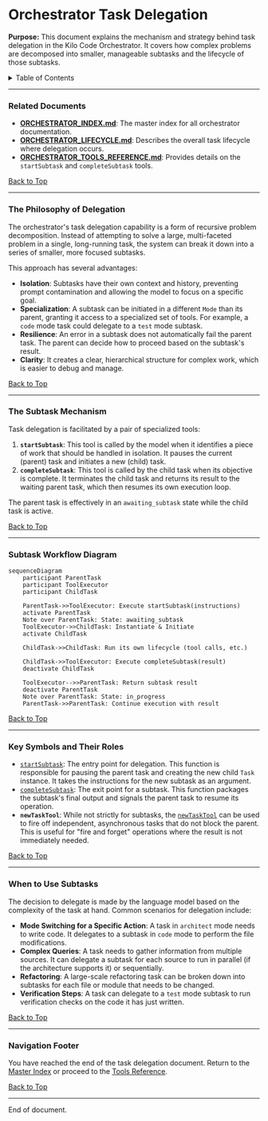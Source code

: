 # Orchestrator Task Delegation

**Purpose:** This document explains the mechanism and strategy behind task delegation in the Kilo Code Orchestrator. It covers how complex problems are decomposed into smaller, manageable subtasks and the lifecycle of those subtasks.

<details>
<summary>Table of Contents</summary>

- [1. Related Documents](#related-documents)
- [2. The Philosophy of Delegation](#the-philosophy-of-delegation)
- [3. The Subtask Mechanism](#the-subtask-mechanism)
- [4. Subtask Workflow Diagram](#subtask-workflow-diagram)
- [5. Key Symbols and Their Roles](#key-symbols-and-their-roles)
- [6. When to Use Subtasks](#when-to-use-subtasks)
- [7. Navigation Footer](#navigation-footer)

</details>

---

### Related Documents

<a id="related-documents"></a>

- **[ORCHESTRATOR_INDEX.md](ORCHESTRATOR_INDEX.md)**: The master index for all orchestrator documentation.
- **[ORCHESTRATOR_LIFECYCLE.md](ORCHESTRATOR_LIFECYCLE.md)**: Describes the overall task lifecycle where delegation occurs.
- **[ORCHESTRATOR_TOOLS_REFERENCE.md](ORCHESTRATOR_TOOLS_REFERENCE.md)**: Provides details on the `startSubtask` and `completeSubtask` tools.

[Back to Top](#orchestrator-task-delegation)

---

### The Philosophy of Delegation

<a id="the-philosophy-of-delegation"></a>

The orchestrator's task delegation capability is a form of recursive problem decomposition. Instead of attempting to solve a large, multi-faceted problem in a single, long-running task, the system can break it down into a series of smaller, more focused subtasks.

This approach has several advantages:

- **Isolation**: Subtasks have their own context and history, preventing prompt contamination and allowing the model to focus on a specific goal.
- **Specialization**: A subtask can be initiated in a different `Mode` than its parent, granting it access to a specialized set of tools. For example, a `code` mode task could delegate to a `test` mode subtask.
- **Resilience**: An error in a subtask does not automatically fail the parent task. The parent can decide how to proceed based on the subtask's result.
- **Clarity**: It creates a clear, hierarchical structure for complex work, which is easier to debug and manage.

[Back to Top](#orchestrator-task-delegation)

---

### The Subtask Mechanism

<a id="the-subtask-mechanism"></a>

Task delegation is facilitated by a pair of specialized tools:

1.  **`startSubtask`**: This tool is called by the model when it identifies a piece of work that should be handled in isolation. It pauses the current (parent) task and initiates a new (child) task.
2.  **`completeSubtask`**: This tool is called by the child task when its objective is complete. It terminates the child task and returns its result to the waiting parent task, which then resumes its own execution loop.

The parent task is effectively in an `awaiting_subtask` state while the child task is active.

[Back to Top](#orchestrator-task-delegation)

---

### Subtask Workflow Diagram

<a id="subtask-workflow-diagram"></a>

```mermaid
sequenceDiagram
    participant ParentTask
    participant ToolExecutor
    participant ChildTask

    ParentTask->>ToolExecutor: Execute startSubtask(instructions)
    activate ParentTask
    Note over ParentTask: State: awaiting_subtask
    ToolExecutor->>ChildTask: Instantiate & Initiate
    activate ChildTask

    ChildTask->>ChildTask: Run its own lifecycle (tool calls, etc.)

    ChildTask->>ToolExecutor: Execute completeSubtask(result)
    deactivate ChildTask

    ToolExecutor-->>ParentTask: Return subtask result
    deactivate ParentTask
    Note over ParentTask: State: in_progress
    ParentTask->>ParentTask: Continue execution with result
```

[Back to Top](#orchestrator-task-delegation)

---

### Key Symbols and Their Roles

<a id="key-symbols-and-their-roles"></a>

- [`startSubtask`](/src/core/task/Task.ts#L1628): The entry point for delegation. This function is responsible for pausing the parent task and creating the new child `Task` instance. It takes the instructions for the new subtask as an argument.
- [`completeSubtask`](/src/core/task/Task.ts#L1669): The exit point for a subtask. This function packages the subtask's final output and signals the parent task to resume its operation.
- **`newTaskTool`**: While not strictly for subtasks, the [`newTaskTool`](/src/core/tools/newTaskTool.ts#L14) can be used to fire off independent, asynchronous tasks that do not block the parent. This is useful for "fire and forget" operations where the result is not immediately needed.

[Back to Top](#orchestrator-task-delegation)

---

### When to Use Subtasks

<a id="when-to-use-subtasks"></a>

The decision to delegate is made by the language model based on the complexity of the task at hand. Common scenarios for delegation include:

- **Mode Switching for a Specific Action**: A task in `architect` mode needs to write code. It delegates to a subtask in `code` mode to perform the file modifications.
- **Complex Queries**: A task needs to gather information from multiple sources. It can delegate a subtask for each source to run in parallel (if the architecture supports it) or sequentially.
- **Refactoring**: A large-scale refactoring task can be broken down into subtasks for each file or module that needs to be changed.
- **Verification Steps**: A task can delegate to a `test` mode subtask to run verification checks on the code it has just written.

[Back to Top](#orchestrator-task-delegation)

---

### Navigation Footer

<a id="navigation-footer"></a>

You have reached the end of the task delegation document. Return to the [Master Index](ORCHESTRATOR_INDEX.md) or proceed to the [Tools Reference](ORCHESTRATOR_TOOLS_REFERENCE.md).

[Back to Top](#orchestrator-task-delegation)

---

End of document.
